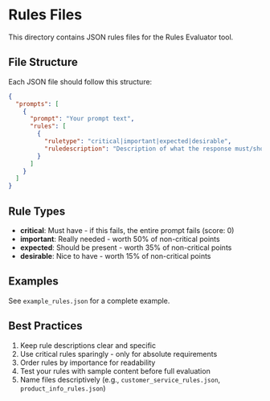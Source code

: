 # Rules Files

This directory contains JSON rules files for the Rules Evaluator tool.

## File Structure

Each JSON file should follow this structure:

```json
{
  "prompts": [
    {
      "prompt": "Your prompt text",
      "rules": [
        {
          "ruletype": "critical|important|expected|desirable",
          "ruledescription": "Description of what the response must/should contain"
        }
      ]
    }
  ]
}
```

## Rule Types

- **critical**: Must have - if this fails, the entire prompt fails (score: 0)
- **important**: Really needed - worth 50% of non-critical points
- **expected**: Should be present - worth 35% of non-critical points  
- **desirable**: Nice to have - worth 15% of non-critical points

## Examples

See `example_rules.json` for a complete example.

## Best Practices

1. Keep rule descriptions clear and specific
2. Use critical rules sparingly - only for absolute requirements
3. Order rules by importance for readability
4. Test your rules with sample content before full evaluation
5. Name files descriptively (e.g., `customer_service_rules.json`, `product_info_rules.json`)
